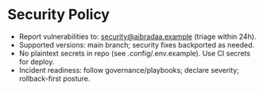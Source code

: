 # Security Policy

- Report vulnerabilities to: security@aibradaa.example (triage within 24h).
- Supported versions: main branch; security fixes backported as needed.
- No plaintext secrets in repo (see .config/.env.example). Use CI secrets for deploy.
- Incident readiness: follow governance/playbooks; declare severity; rollback-first posture.
